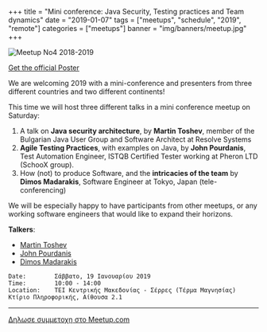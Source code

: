 +++
title = "Mini conference: Java Security, Testing practices and Team dynamics"
date = "2019-01-07"
tags = ["meetups", "schedule", "2019", "remote"]
categories = ["meetups"]
banner = "img/banners/meetup.jpg"
+++

![Meetup No4 2018-2019](/img/banners/meetup4_2019.png)

[Get the official Poster](https://secure.meetupstatic.com/photos/event/3/5/3/b/highres_477733627.jpeg)

We are welcoming 2019 with a mini-conference and presenters from three different countries and two different continents!

This time we will host three different talks in a mini conference meetup on Saturday:

1. A talk on **Java security architecture**, by **Martin Toshev**, member of the Bulgarian Java User Group and Software Architect at Resolve Systems
2. **Agile Testing Practices**, with examples on Java, by **John Pourdanis**, Test Automation Engineer, ISTQB Certified Tester working at Pheron LTD (SchooX group).
3. How (not) to produce Software, and the **intricacies of the team** by **Dimos Madarakis**, Software Engineer at Tokyo, Japan (tele-conferencing)

We will be especially happy to have participants from other meetups, or any working software engineers that would like to expand their horizons.


**Talkers**:

- [Martin Toshev](https://www.linkedin.com/in/martin-toshev-07046127)
- [John Pourdanis](https://www.linkedin.com/in/jpourdanis)
- [Dimos Madarakis](https://www.linkedin.com/in/dimos-madarakis-b991a293)

```
Date:        Σάββατο, 19 Ιανουαρίου 2019
Time:        10:00 - 14:00
Location:    ΤΕΙ Κεντρικής Μακεδονίας - Σέρρες (Τέρμα Μαγνησίας) Κτίριο Πληροφορικής, Αίθουσα 2.1
```
---

<a href="https://www.meetup.com/Serrai-Software-Development-Meetup/events/257786866" class="btn btn-danger btn-large">Δηλωσε συμμετοχη στο Meetup.com</a>
